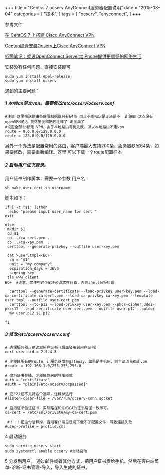 +++
title = "Centos 7 ocserv AnyConnect服务器配置说明"
date = "2015-08-04"
categories = [
"技术",
]
tags = [
"ocserv",
"anyconnect",
]
+++
    

参考文件

 [在 CentOS 7 上搭建 Cisco AnyConnect VPN](http://www.xuanlove.net/jishujiaoliu/1210.html)
 
 [Gentoo编译安装Ocserv上Cisco AnyConnect VPN](http://blog.ihipop.info/2014/07/4782.html) 
 
  [折腾笔记：架设OpenConnect Server给iPhone提供更顺畅的网络生活](http://bitinn.net/11084/) 
 
 安装没有任何问题，直接安装即可
 
    sudo yum install epel-release
    sudo yum install ocserv
 

 遇到的主要问题：
 
#####  1 本地lan禁止vpn。需要修改/etc/ocserv/ocserv.conf
 
    #注意 这里推送路由条数限制据说只有64条 而且不能指定是走还是不  走路由 这点没有openVPN灵活 我这里全部把它注释了 走全局了
    #设定全部ip都走 VPN，由于本地路由有优先表，所以本地路由不走vpn
    route = 0.0.0.0/128.0.0.0
    route = 128.0.0.0/128.0.0.0
    
   另外一个办法是配置常用的路由，客户端最大支持200条，服务器缺省64条，如果要修改，需要重新编译。[这里](http://blog.ltns.info/wp-content/uploads/2014/09/ocserv.zip) 可以下载一个route配置样本
 
#####  2 启动用户证书登录。
 
   用户证书制作脚本，需要一个参数 用户名
      
    sh make_user_cert.sh username
    
  脚本如下： 
    
    if [ -z "$1" ];then
      echo "please input user_name for cert "
    exit

    else
     mkdir $1
     cd $1
     cp ../ca-cert.pem .
     cp ../ca-key.pem  .
     certtool --generate-privkey --outfile user-key.pem

     cat >user.tmpl<<EOF
      cn = "$1"
      unit = "my company"
      expiration_days = 3650
      signing_key
     tls_www_client
    EOF  #注意，文件中这个EOF必须放在行首，否则shell会报错误
  
      certtool --generate-certificate --load-privkey user-key.pem --load-ca-certificate ca-cert.pem --load-ca-privkey ca-key.pem --template user.tmpl --outfile user-cert.pem
      certtool --to-p12 --load-privkey user-key.pem --pkcs-cipher 3des-pkcs12 --load-certificate user-cert.pem --outfile user.p12 --outder
      mv user.p12 $1.p12

    fi
 
<!-- more --> 
 
##### 3  修改/etc/ocserv/ocserv.conf
  
    # 确保服务器正确读取用户证书（后面会用到用户证书）
    cert-user-oid = 2.5.4.3
    
    # 注释掉所有的route，让服务器成为gateway，如果是手机用，则全部流量都走vpn
    #route = 192.168.1.0/255.255.255.0
    
    # 改为证书登陆，注释掉原来的登陆模式
    auth = "certificate"
    #auth = "plain[/etc/ocserv/ocpasswd]"
    
    # 证书认证不支持这个选项，注释掉这行
    #listen-clear-file = /var/run/ocserv-conn.socket
    
    # 启用证书验证证书，实际路径和你的CA的证书路径一致即可。
    ca-cert = /etc/ssl/private/my-ca-cert.pem
   
     #！！！把这句注释掉，否则客户端总是说下载不了配置文件，导致连接失败
    #user-profile = profile.xml
    
 4 启动服务
   
    sudo service ocserv start
    sudo systemctl enable ocserv #自动启动

5 分发到用户。
通过邮件或者其他方式，把用户证书发给手机。然后在客户端菜单-诊断-证书管理-导入，导入生成的证书。
  	
